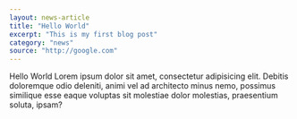 ```yaml
---
layout: news-article
title: "Hello World"
excerpt: "This is my first blog post"
category: "news"
source: "http://google.com"
---
```


Hello World Lorem ipsum dolor sit amet, consectetur adipisicing elit. Debitis doloremque odio deleniti, animi vel ad architecto minus nemo, possimus similique esse eaque voluptas sit molestiae dolor molestias, praesentium soluta, ipsam?
